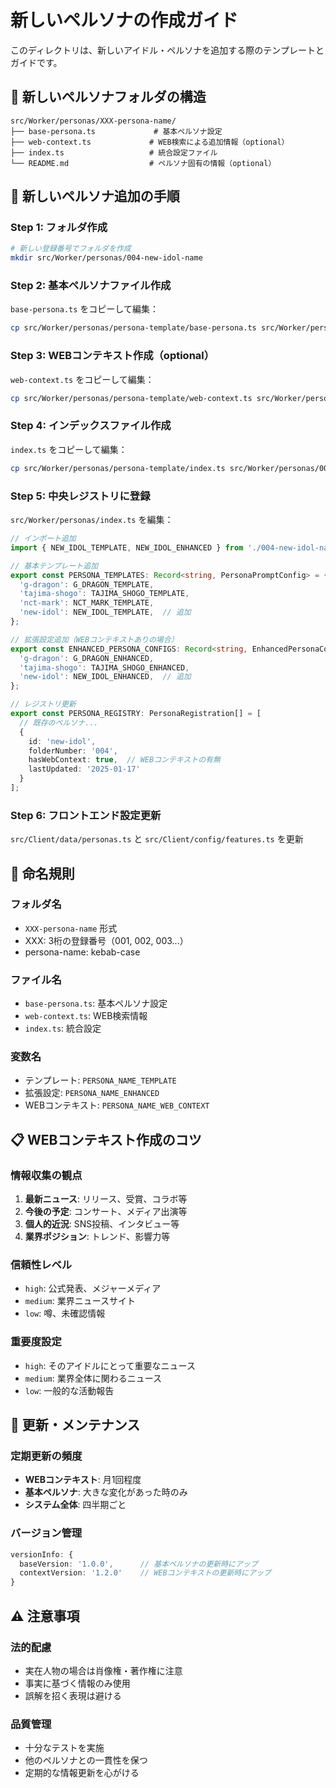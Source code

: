 # 新しいペルソナの作成ガイド

このディレクトリは、新しいアイドル・ペルソナを追加する際のテンプレートとガイドです。

## 📁 新しいペルソナフォルダの構造

```
src/Worker/personas/XXX-persona-name/
├── base-persona.ts             # 基本ペルソナ設定
├── web-context.ts             # WEB検索による追加情報（optional）
├── index.ts                   # 統合設定ファイル
└── README.md                  # ペルソナ固有の情報（optional）
```

## 🚀 新しいペルソナ追加の手順

### Step 1: フォルダ作成
```bash
# 新しい登録番号でフォルダを作成
mkdir src/Worker/personas/004-new-idol-name
```

### Step 2: 基本ペルソナファイル作成
`base-persona.ts` をコピーして編集：
```bash
cp src/Worker/personas/persona-template/base-persona.ts src/Worker/personas/004-new-idol-name/base-persona.ts
```

### Step 3: WEBコンテキスト作成（optional）
`web-context.ts` をコピーして編集：
```bash
cp src/Worker/personas/persona-template/web-context.ts src/Worker/personas/004-new-idol-name/web-context.ts
```

### Step 4: インデックスファイル作成
`index.ts` をコピーして編集：
```bash
cp src/Worker/personas/persona-template/index.ts src/Worker/personas/004-new-idol-name/index.ts
```

### Step 5: 中央レジストリに登録
`src/Worker/personas/index.ts` を編集：

```typescript
// インポート追加
import { NEW_IDOL_TEMPLATE, NEW_IDOL_ENHANCED } from './004-new-idol-name';

// 基本テンプレート追加
export const PERSONA_TEMPLATES: Record<string, PersonaPromptConfig> = {
  'g-dragon': G_DRAGON_TEMPLATE,
  'tajima-shogo': TAJIMA_SHOGO_TEMPLATE,
  'nct-mark': NCT_MARK_TEMPLATE,
  'new-idol': NEW_IDOL_TEMPLATE,  // 追加
};

// 拡張設定追加（WEBコンテキストありの場合）
export const ENHANCED_PERSONA_CONFIGS: Record<string, EnhancedPersonaConfig> = {
  'g-dragon': G_DRAGON_ENHANCED,
  'tajima-shogo': TAJIMA_SHOGO_ENHANCED,
  'new-idol': NEW_IDOL_ENHANCED,  // 追加
};

// レジストリ更新
export const PERSONA_REGISTRY: PersonaRegistration[] = [
  // 既存のペルソナ...
  {
    id: 'new-idol',
    folderNumber: '004',
    hasWebContext: true,  // WEBコンテキストの有無
    lastUpdated: '2025-01-17'
  }
];
```

### Step 6: フロントエンド設定更新
`src/Client/data/personas.ts` と `src/Client/config/features.ts` を更新

## 🎯 命名規則

### フォルダ名
- `XXX-persona-name` 形式
- XXX: 3桁の登録番号（001, 002, 003...）
- persona-name: kebab-case

### ファイル名
- `base-persona.ts`: 基本ペルソナ設定
- `web-context.ts`: WEB検索情報
- `index.ts`: 統合設定

### 変数名
- テンプレート: `PERSONA_NAME_TEMPLATE`
- 拡張設定: `PERSONA_NAME_ENHANCED`
- WEBコンテキスト: `PERSONA_NAME_WEB_CONTEXT`

## 📋 WEBコンテキスト作成のコツ

### 情報収集の観点
1. **最新ニュース**: リリース、受賞、コラボ等
2. **今後の予定**: コンサート、メディア出演等
3. **個人的近況**: SNS投稿、インタビュー等
4. **業界ポジション**: トレンド、影響力等

### 信頼性レベル
- `high`: 公式発表、メジャーメディア
- `medium`: 業界ニュースサイト
- `low`: 噂、未確認情報

### 重要度設定
- `high`: そのアイドルにとって重要なニュース
- `medium`: 業界全体に関わるニュース
- `low`: 一般的な活動報告

## 🔄 更新・メンテナンス

### 定期更新の頻度
- **WEBコンテキスト**: 月1回程度
- **基本ペルソナ**: 大きな変化があった時のみ
- **システム全体**: 四半期ごと

### バージョン管理
```typescript
versionInfo: {
  baseVersion: '1.0.0',      // 基本ペルソナの更新時にアップ
  contextVersion: '1.2.0'    // WEBコンテキストの更新時にアップ
}
```

## ⚠️ 注意事項

### 法的配慮
- 実在人物の場合は肖像権・著作権に注意
- 事実に基づく情報のみ使用
- 誤解を招く表現は避ける

### 品質管理
- 十分なテストを実施
- 他のペルソナとの一貫性を保つ
- 定期的な情報更新を心がける
